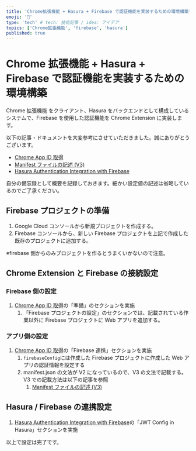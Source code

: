 ```yaml
---
title: 'Chrome拡張機能 + Hasura + Firebase で認証機能を実装するための環境構築'
emoji: '🛫'
type: 'tech' # tech: 技術記事 / idea: アイデア
topics: ['Chrome拡張機能', 'firebase', 'hasura']
published: true
---
```


# Chrome 拡張機能 + Hasura + Firebase で認証機能を実装するための環境構築

Chrome 拡張機能 をクライアント、Hasura をバックエンドとして構成しているシステムで、Firebase を使用した認証機能を Chrome Extension に実装します。

以下の記事・ドキュメントを大変参考にさせていただきました。誠にありがとうございます。

- [Chrome App ID 取得](https://zenn.dev/mktu/articles/9f17fe89e74282#chrome-app-id%E5%8F%96%E5%BE%97)
- [Manifest ファイルの記述 (V3)](https://qiita.com/kobenikawaii/items/ae8a0ac2d71d8d6a8bf4#manifest%E3%83%95%E3%82%A1%E3%82%A4%E3%83%AB%E3%81%AE%E8%A8%98%E8%BF%B0v3)
- [Hasura Authentication Integration with Firebase](https://hasura.io/learn/graphql/hasura-authentication/integrations/firebase/#jwtconfiginhasura)

自分の備忘録として概要を記録しておきます。細かい設定値の記述は省略しているのでご了承ください。

## Firebase プロジェクトの準備

1. Google Cloud コンソールから新規プロジェクトを作成する。
2. Firebase コンソールから、新しい Firebase プロジェクトを上記で作成した既存のプロジェクトに追加する。

※firebase 側からのみプロジェクトを作るとうまくいかないので注意。

## Chrome Extension と Firebase の接続設定

### Firebase 側の設定

1. [Chrome App ID 取得](https://zenn.dev/mktu/articles/9f17fe89e74282#chrome-app-id%E5%8F%96%E5%BE%97)の「準備」のセクションを実施
   1. 「Firebase プロジェクトの設定」のセクションでは、記載されている作業以外に Firebase プロジェクトに Web アプリを追加する。

### アプリ側の設定

1. [Chrome App ID 取得](https://zenn.dev/mktu/articles/9f17fe89e74282#chrome-app-id%E5%8F%96%E5%BE%97)の「Firebase 連携」セクションを実施
   1. `firebaseConfig`には作成した Firebase プロジェクトに作成した Web アプリの認証情報を設定する
   2. manifest.json の文法が V2 になっているので、V3 の文法で記載する。V3 での記載方法は以下の記事を参照
      1. [Manifest ファイルの記述 (V3)](https://qiita.com/kobenikawaii/items/ae8a0ac2d71d8d6a8bf4#manifest%E3%83%95%E3%82%A1%E3%82%A4%E3%83%AB%E3%81%AE%E8%A8%98%E8%BF%B0v3)

## Hasura / Firebase の連携設定

1. [Hasura Authentication Integration with Firebase](https://hasura.io/learn/graphql/hasura-authentication/integrations/firebase/#jwtconfiginhasura)の「JWT Config in Hasura」セクションを実施

以上で設定は完了です。
